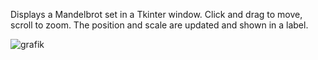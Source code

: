 Displays a Mandelbrot set in a Tkinter window. Click and drag to move, scroll to zoom. The position and scale are updated and shown in a label.

![grafik](https://github.com/user-attachments/assets/9f62cc49-2894-471d-b2f8-18fb2bfa205c)
